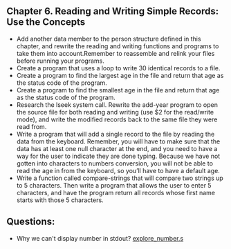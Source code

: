## Chapter 6. Reading and Writing Simple Records: Use the Concepts

- Add another data member to the person structure defined in this chapter, and rewrite the reading and writing functions and programs to take them into account.Remember to reassemble and relink your files before running your programs.
- Create a program that uses a loop to write 30 identical records to a file.
- Create a program to find the largest age in the file and return that age as the status code of the program.
- Create a program to find the smallest age in the file and return that age as the status code of the program.
- Research the lseek system call. Rewrite the add-year program to open the source file for both reading and writing (use $2 for the read/write mode), and write the modified records back to the same file they were read from.
- Write a program that will add a single record to the file by reading the data from the keyboard. Remember, you will have to make sure that the data has at least one null character at the end, and you need to have a way for the user to indicate they are done typing. Because we have not gotten into characters to numbers conversion, you will not be able to read the age in from the keyboard, so you’ll have to have a default age.
- Write a function called compare-strings that will compare two strings up to 5 characters. Then write a program that allows the user to enter 5 characters, and have the program return all records whose first name starts with those 5 characters.


## Questions:
- Why we can't display number in stdout? [explore_number.s](explore_number.s)